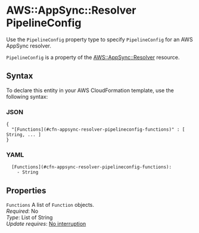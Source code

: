 # AWS::AppSync::Resolver PipelineConfig<a name="aws-properties-appsync-resolver-pipelineconfig"></a>

Use the `PipelineConfig` property type to specify `PipelineConfig` for an AWS AppSync resolver\.

`PipelineConfig` is a property of the [AWS::AppSync::Resolver](https://docs.aws.amazon.com/AWSCloudFormation/latest/UserGuide/aws-resource-appsync-resolver.html) resource\.

## Syntax<a name="aws-properties-appsync-resolver-pipelineconfig-syntax"></a>

To declare this entity in your AWS CloudFormation template, use the following syntax:

### JSON<a name="aws-properties-appsync-resolver-pipelineconfig-syntax.json"></a>

```
{
  "[Functions](#cfn-appsync-resolver-pipelineconfig-functions)" : [ String, ... ]
}
```

### YAML<a name="aws-properties-appsync-resolver-pipelineconfig-syntax.yaml"></a>

```
  [Functions](#cfn-appsync-resolver-pipelineconfig-functions):
    - String
```

## Properties<a name="aws-properties-appsync-resolver-pipelineconfig-properties"></a>

`Functions` <a name="cfn-appsync-resolver-pipelineconfig-functions"></a>
A list of `Function` objects\.  
_Required_: No  
_Type_: List of String  
_Update requires_: [No interruption](https://docs.aws.amazon.com/AWSCloudFormation/latest/UserGuide/using-cfn-updating-stacks-update-behaviors.html#update-no-interrupt)
